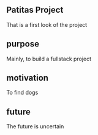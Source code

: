 ## Patitas Project
That is a first look of the project
## purpose
Mainly, to build a fullstack project 
## motivation
To find dogs
## future
The future is uncertain

